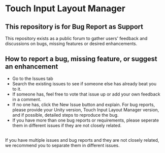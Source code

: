 # Touch Input Layout Manager
## This repository is for Bug Report as Support
This repository exists as a public forum to gather users' feedback and discussions on bugs, missing features or desired enhancements.<br>
## How to report a bug, missing feature, or suggest an enhancement
- Go to the Issues tab
- Search the existing issues to see if someone else has already beat you to it.
- If someone has, feel free to vote that issue up or add your own feedback in a comment.
- If no one has, click the New Issue button and explain. For bug reports, please provide your Unity version, Touch Input Layout Manager version, and if possible, detailed steps to reproduce the bug.
- If you have more than one bug reports or requirements, please seperate them in different issues if they are not closely related.
<br>
If you have multiple issues and bug reports and they are not closely related, we recommend you to separate them in different issues.
